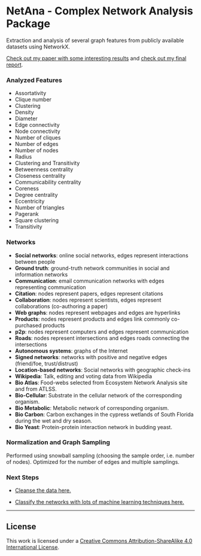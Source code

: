 # NetAna - Complex Network Analysis Package

Extraction and analysis of several graph features from publicly available datasets using NetworkX. 

[Check out my paper with some interesting results](http://bt3gl.github.io/projects_page/html_files/mloutputs.html) and [check out my final report](final_report.pdf).


### Analyzed Features

* Assortativity
* Clique number
* Clustering
* Density
* Diameter
* Edge connectivity
* Node connectivity
* Number of cliques
* Number of edges
* Number of nodes
* Radius
* Clustering and Transitivity
* Betweenness centrality
* Closeness centrality
* Communicability centrality
* Coreness
* Degree centrality
* Eccentricity
* Number of triangles
* Pagerank
* Square clustering
* Transitivity

### Networks

* **Social networks**: online social networks, edges represent interactions between people
* **Ground truth**: ground-truth network communities in social and information networks
* **Communication**: email communication networks with edges representing communication
* **Citation**: nodes represent papers, edges represent citations
* **Collaboration**: nodes represent scientists, edges represent collaborations (co-authoring a paper)
* **Web graphs**: nodes represent webpages and edges are hyperlinks
* **Products**: nodes represent products and edges link commonly co-purchased products
* **p2p**: nodes represent computers and edges represent communication
* **Roads**: nodes represent intersections and edges roads connecting the intersections
* **Autonomous systems**: graphs of the Internet
* **Signed networks**: networks with positive and negative edges (friend/foe, trust/distrust)
* **Location-based networks**: Social networks with geographic check-ins
* **Wikipedia**: Talk, editing and voting data from Wikipedia
* **Bio Atlas**: Food-webs selected from Ecosystem Network Analysis site and from ATLSS.
* **Bio-Cellular**: Substrate in the cellular network of the corresponding organism.
* **Bio Metabolic**: Metabolic network of corresponding organism.
* **Bio Carbon**: Carbon exchanges in the cypress wetlands of South Florida during the wet and dry season.
* **Bio Yeast**: Protein-protein interaction network in budding yeast.



### Normalization and Graph Sampling

Performed using snowball sampling (choosing the sample order, i.e. number of nodes). Optimized for the number of edges and multiple samplings.


### Next Steps


* [Cleanse the data here.](https://github.com/MEV-WAIFU-LABS/NetClean-Complex-Networks-Data-Cleanser)

* [Classify the networks with lots of machine learning techniques here.](https://github.com/MEV-WAIFU-LABS/MLNet-Classifying-Complex-Networks)


----


## License

This work is licensed under a [Creative Commons Attribution-ShareAlike 4.0 International License](http://creativecommons.org/licenses/by-sa/4.0/). 
